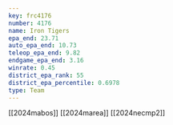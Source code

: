 ```yaml
---
key: frc4176
number: 4176
name: Iron Tigers
epa_end: 23.71
auto_epa_end: 10.73
teleop_epa_end: 9.82
endgame_epa_end: 3.16
winrate: 0.45
district_epa_rank: 55
district_epa_percentile: 0.6978
type: Team
---
```

[[2024mabos]]
[[2024marea]]
[[2024necmp2]]
